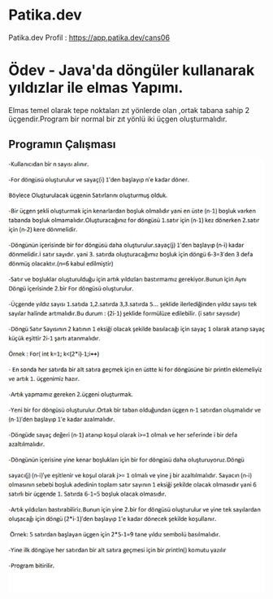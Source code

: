 # Patika.dev
Patika.dev Profil : https://app.patika.dev/cans06

# Ödev - Java'da döngüler kullanarak yıldızlar ile elmas Yapımı.
Elmas temel olarak tepe noktaları zıt yönlerde olan ,ortak tabana sahip 2 üçgendir.Program bir normal bir zıt yönlü iki üçgen oluşturmalıdır.
## Programın Çalışması 
![img_2.png](img_2.png)
  
                        